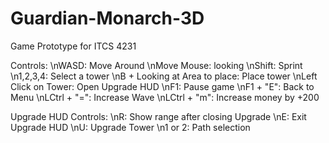 # Guardian-Monarch-3D
Game Prototype for ITCS 4231

Controls:
\nWASD: Move Around
\nMove Mouse: looking
\nShift: Sprint
\n1,2,3,4: Select a tower
\nB + Looking at Area to place: Place tower
\nLeft Click on Tower: Open Upgrade HUD
\nF1: Pause game
\nF1 + "E": Back to Menu
\nLCtrl + "=": Increase Wave
\nLCtrl + "m": Increase money by +200 


Upgrade HUD Controls:
\nR: Show range after closing Upgrade
\nE: Exit Upgrade HUD
\nU: Upgrade Tower
\n1 or 2: Path selection
